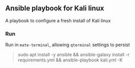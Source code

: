 ## Ansible playbook for Kali linux

A playbook to configure a fresh install of Kali linux

### Run

Run in `mate-terminal`, allowing `qterminal` settings to persist

> sudo apt install -y ansible && ansible-galaxy install -r requirements.yml && ansible-playbook kali.yml -K
